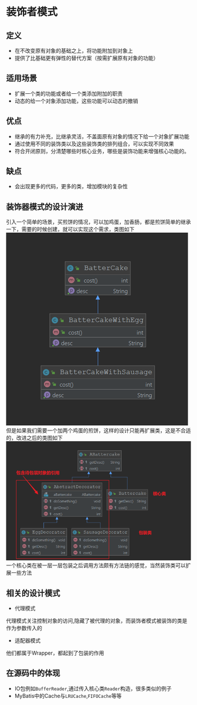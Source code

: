 # 装饰者模式
## 定义
+ 在不改变原有对象的基础之上，将功能附加到对象上
+ 提供了比基础更有弹性的替代方案（按需扩展原有对象的功能）
## 适用场景
+ 扩展一个类的功能或者给一个类添加附加的职责
+ 动态的给一个对象添加功能，这些功能可以动态的撤销
## 优点
+ 继承的有力补充，比继承灵活，不盖面原有对象的情况下给一个对象扩展功能
+ 通过使用不同的装饰类以及这些装饰类的排列组合，可以实现不同效果
+ 符合开闭原则，分清楚哪些时核心业务，哪些是装饰功能来增强核心功能的。
## 缺点
+ 会出现更多的代码，更多的类，增加模块的复杂性
## 装饰器模式的设计演进
引入一个简单的场景，买煎饼的情况，可以加鸡蛋，加香肠，都是煎饼简单的继承一下，需要的时候创建，就可以实现这个需求，类图如下
![](1.png)
但是如果我们需要一个加两个鸡蛋的煎饼，这样的设计只能再扩展类，这是不合适的，改进之后的类图如下
![](2.png)
一个核心类在被一层一层包装之后调用方法颇有方法链的感觉，当然装饰类可以扩展一些方法
## 相关的设计模式
+ 代理模式

代理模式关注控制对象的访问,隐藏了被代理的对象，而装饰者模式被装饰的类是作为参数传入的 

+ 适配器模式

他们都属于Wrapper，都起到了包装的作用
## 在源码中的体现
+ IO包例如`BufferReader`,通过传入核心类`Reader`构造，很多类似的例子
+ MyBatis中的Cache与`LRUCache`,`FIFOCache`等等
